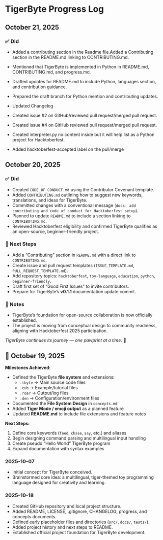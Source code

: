 # TigerByte Progress Log

## October 21, 2025
### ✅ **Did**

- Added a contributing section in the Readme file.Added a Contributing section in the README.md linking to CONTRIBUTING.md.

- Mentioned that TigerByte is implemented in Python in README.md, CONTRIBUTING.md, and progress.md.

- Drafted updates for README.md to include Python, languages section, and contribution guidance.

- Prepared the draft branch for Python mention and contributing updates.

- Updated Changelog

- Created issue #2 on GitHub/reviewed pull request/merged pull request.

- Created issue #4 on GitHub
reviewed pull request/merged pull request.

- Created interpreter.py no content inside but it will help list as a Python project for Hacktoberfest.

- Added hacktoberfest-accepted label on the pull/merge 

## October 20, 2025
### ✅ **Did**
- Created `CODE_OF_CONDUCT.md` using the Contributor Covenant template.  
- Added `CONTRIBUTING.md` outlining how to suggest new keywords, translations, and ideas for TigerByte.  
- Committed changes with a conventional message (`docs: add contributing and code of conduct for Hacktoberfest setup`).  
- Planned to update `README.md` to include a section linking to `CONTRIBUTING.md`.  
- Reviewed Hacktoberfest eligibility and confirmed TigerByte qualifies as an open-source, beginner-friendly project.  

### 🧭 **Next Steps**
- Add a “Contributing” section in `README.md` with a direct link to `CONTRIBUTING.md`.  
- Create issue and pull request templates (`ISSUE_TEMPLATE.md`, `PULL_REQUEST_TEMPLATE.md`).  
- Add repository topics: `hacktoberfest`, `toy-language`, `education`, `python`, `beginner-friendly`.  
- Draft first set of “Good First Issues” to invite contributors.  
- Prepare for TigerByte’s **v0.1.1** documentation update commit.  

### 🌟 **Notes**
- TigerByte’s foundation for open-source collaboration is now officially established.  
- The project is moving from conceptual design to community readiness, aligning with Hacktoberfest 2025 participation.  

*TigerByte continues its journey — one pawprint at a time.* 🐾


## 📅 October 19, 2025
**Milestones Achieved:**
- Defined the TigerByte **file system** and extensions:
  - `.tbyte` → Main source code files
  - `.cub` → Example/tutorial files
  - `.roar` → Output/log files
  - `.den` → Configuration/environment files
- Documented the **File System Design** in `concepts.md`
- Added **Tiger Mode / emoji output** as a planned feature
- Updated **README.md** to include file extensions and feature notes

**Next Steps:**
1. Define core keywords (`feed`, `chase`, `say`, etc.) and aliases
2. Begin designing command parsing and multilingual input handling
3. Create pseudo “Hello World” TigerByte program
4. Expand documentation with syntax examples

### 2025-10-07
- Initial concept for TigerByte conceived.
- Brainstormed core idea: a multilingual, tiger-themed toy programming language designed for creativity and learning.

### 2025-10-18
- Created GitHub repository and local project structure.
- Added README, LICENSE, .gitignore, CHANGELOG, progress, and concepts documents.
- Defined early placeholder files and directories (`src/`, `docs/`, `tests/`).
- Added project history and next steps to README.
- Established official project foundation for TigerByte development.
